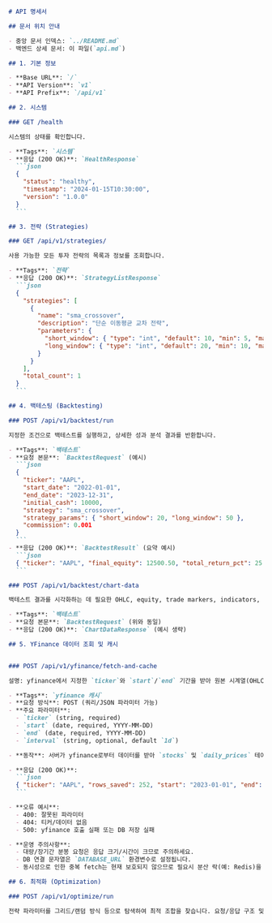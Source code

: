 ````markdown
# API 명세서

## 문서 위치 안내

- 중앙 문서 인덱스: `../README.md`
- 백엔드 상세 문서: 이 파일(`api.md`)

## 1. 기본 정보

- **Base URL**: `/`
- **API Version**: `v1`
- **API Prefix**: `/api/v1`

## 2. 시스템

### GET /health

시스템의 상태를 확인합니다.

- **Tags**: `시스템`
- **응답 (200 OK)**: `HealthResponse`
  ```json
  {
    "status": "healthy",
    "timestamp": "2024-01-15T10:30:00",
    "version": "1.0.0"
  }
  ```

## 3. 전략 (Strategies)

### GET /api/v1/strategies/

사용 가능한 모든 투자 전략의 목록과 정보를 조회합니다.

- **Tags**: `전략`
- **응답 (200 OK)**: `StrategyListResponse`
  ```json
  {
    "strategies": [
      {
        "name": "sma_crossover",
        "description": "단순 이동평균 교차 전략",
        "parameters": {
          "short_window": { "type": "int", "default": 10, "min": 5, "max": 50 },
          "long_window": { "type": "int", "default": 20, "min": 10, "max": 200 }
        }
      }
    ],
    "total_count": 1
  }
  ```

## 4. 백테스팅 (Backtesting)

### POST /api/v1/backtest/run

지정한 조건으로 백테스트를 실행하고, 상세한 성과 분석 결과를 반환합니다.

- **Tags**: `백테스트`
- **요청 본문**: `BacktestRequest` (예시)
  ```json
  {
    "ticker": "AAPL",
    "start_date": "2022-01-01",
    "end_date": "2023-12-31",
    "initial_cash": 10000,
    "strategy": "sma_crossover",
    "strategy_params": { "short_window": 20, "long_window": 50 },
    "commission": 0.001
  }
  ```
- **응답 (200 OK)**: `BacktestResult` (요약 예시)
  ```json
  { "ticker": "AAPL", "final_equity": 12500.50, "total_return_pct": 25.0 }
  ```

### POST /api/v1/backtest/chart-data

백테스트 결과를 시각화하는 데 필요한 OHLC, equity, trade markers, indicators, summary stats 등을 반환합니다.

- **Tags**: `백테스트`
- **요청 본문**: `BacktestRequest` (위와 동일)
- **응답 (200 OK)**: `ChartDataResponse` (예시 생략)

## 5. YFinance 데이터 조회 및 캐시


### POST /api/v1/yfinance/fetch-and-cache

설명: yfinance에서 지정한 `ticker`와 `start`/`end` 기간을 받아 원본 시계열(OHLCV)을 데이터베이스에 저장(업서트)합니다. 이 API는 DB 캐시를 직접 채우기 위한 용도입니다.

- **Tags**: `yfinance 캐시`
- **요청 방식**: POST (쿼리/JSON 파라미터 가능)
- **주요 파라미터**:
  - `ticker` (string, required)
  - `start` (date, required, YYYY-MM-DD)
  - `end` (date, required, YYYY-MM-DD)
  - `interval` (string, optional, default `1d`)

- **동작**: 서버가 yfinance로부터 데이터를 받아 `stocks` 및 `daily_prices` 테이블에 upsert 합니다. 이미 존재하는 데이터는 갱신됩니다. 빈 결과나 비정상 응답은 4xx/5xx로 매핑됩니다.

- **응답 (200 OK)**:
  ```json
  { "ticker": "AAPL", "rows_saved": 252, "start": "2023-01-01", "end": "2023-12-31" }
  ```

- **오류 예시**:
  - 400: 잘못된 파라미터
  - 404: 티커/데이터 없음
  - 500: yfinance 호출 실패 또는 DB 저장 실패

- **운영 주의사항**:
  - 대량/장기간 분봉 요청은 응답 크기/시간이 크므로 주의하세요.
  - DB 연결 문자열은 `DATABASE_URL` 환경변수로 설정됩니다.
  - 동시성으로 인한 중복 fetch는 현재 보호되지 않으므로 필요시 분산 락(예: Redis)을 도입하세요.

## 6. 최적화 (Optimization)

### POST /api/v1/optimize/run

전략 파라미터를 그리드/랜덤 방식 등으로 탐색하여 최적 조합을 찾습니다. 요청/응답 구조 및 예시는 하단의 예시 블록을 참고하세요.

